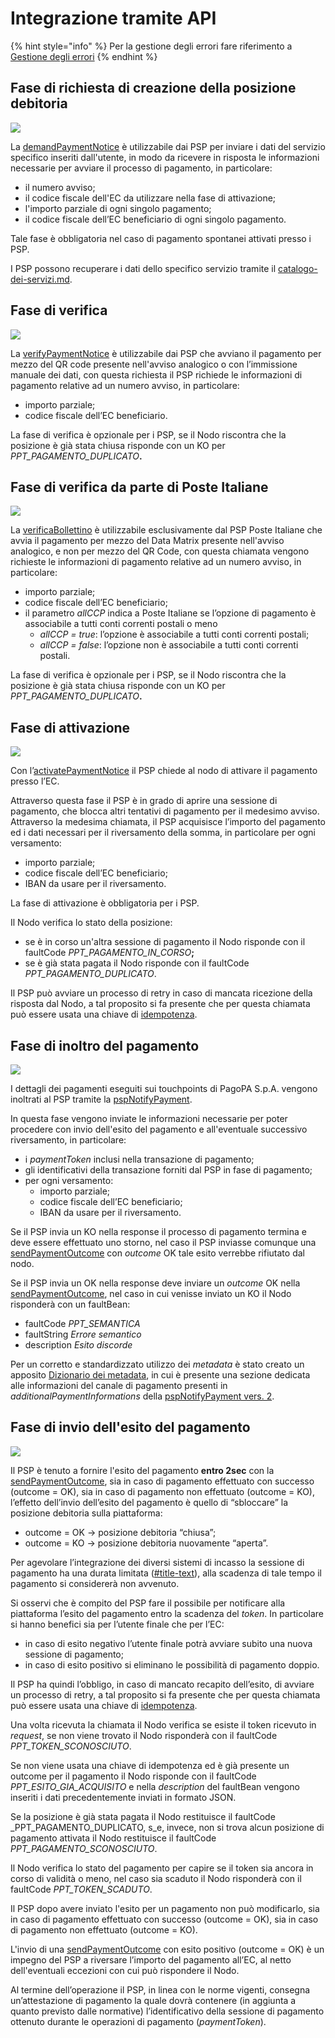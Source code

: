 # Integrazione tramite API

{% hint style="info" %}
Per la gestione degli errori fare riferimento a [Gestione degli errori](http://localhost:5000/o/KXYtsf32WSKm6ga638R3/s/mU2qgiLV1G3m9z1VjAOc/ "mention")
{% endhint %}

## Fase di richiesta di creazione della posizione debitoria

![](<../../.gitbook/assets/demandPaymentNotice (1).png>)

La [demandPaymentNotice](../../appendici/primitive.md#demandpaymentnotice) è utilizzabile dai PSP per inviare i dati del servizio specifico inseriti dall'utente, in modo da ricevere in risposta le informazioni necessarie per avviare il processo di pagamento, in particolare:

* il numero avviso;
* il codice fiscale dell'EC da utilizzare nella fase di attivazione;
* l'importo parziale di ogni singolo pagamento;
* il codice fiscale dell’EC beneficiario di ogni singolo pagamento.

&#x20;Tale fase è obbligatoria nel caso di pagamento spontanei attivati presso i PSP.

I PSP possono recuperare i dati dello specifico servizio tramite il [catalogo-dei-servizi.md](../../casi-duso/pagamento-spontaneo-presso-psp/catalogo-dei-servizi.md "mention").

## Fase di verifica

![](../../.gitbook/assets/verifyPaymentNotice.png)

La [verifyPaymentNotice](../../appendici/primitive.md#verifypaymentnotice) è utilizzabile dai PSP che avviano il pagamento per mezzo del QR code presente nell'avviso analogico o con l’immissione manuale dei dati, con questa richiesta il PSP richiede le informazioni di pagamento relative ad un numero avviso, in particolare:

* importo parziale;
* codice fiscale dell’EC beneficiario.

La fase di verifica è opzionale per i PSP, se il Nodo riscontra che la posizione è già stata chiusa risponde con un KO per _PPT\_PAGAMENTO\_DUPLICATO_**.**

## Fase di verifica da parte di Poste Italiane

![](<../../.gitbook/assets/image (41).png>)

La [verificaBollettino](../../appendici/primitive.md#verificabollettino) è utilizzabile esclusivamente dal PSP Poste Italiane che avvia il pagamento per mezzo del Data Matrix presente nell'avviso analogico, e non per mezzo del QR Code, con questa chiamata vengono richieste le informazioni di pagamento relative ad un numero avviso, in particolare:

* importo parziale;
* codice fiscale dell’EC beneficiario;
* il parametro _allCCP_ indica a Poste Italiane se l’opzione di pagamento è associabile a tutti conti correnti postali o meno
  * _allCCP = true_: l’opzione è associabile a tutti conti correnti postali;
  * _allCCP = false_: l’opzione non è associabile a tutti conti correnti postali.

La fase di verifica è opzionale per i PSP, se il Nodo riscontra che la posizione è già stata chiusa risponde con un KO per _PPT\_PAGAMENTO\_DUPLICATO_**.**

## Fase di attivazione

![](../../.gitbook/assets/activatePaymentNotice.png)

Con l’[activatePaymentNotice](../../appendici/primitive.md#activatepaymentnotice) il PSP chiede al nodo di attivare il pagamento presso l’EC.

Attraverso questa fase il PSP è in grado di aprire una sessione di pagamento, che blocca altri tentativi di pagamento per il medesimo avviso. Attraverso la medesima chiamata, il PSP acquisisce l’importo del pagamento ed i dati necessari per il riversamento della somma, in particolare per ogni versamento:

* importo parziale;
* codice fiscale dell’EC beneficiario;
* IBAN da usare per il riversamento.

La fase di attivazione è obbligatoria per i PSP.

Il Nodo verifica lo stato della posizione:

* se è in corso un'altra sessione di pagamento il Nodo risponde con il faultCode _PPT\_PAGAMENTO\_IN\_CORSO_**;**
* se è già stata pagata il Nodo risponde con il faultCode _PPT\_PAGAMENTO\_DUPLICATO_.

Il PSP può avviare un processo di retry in caso di mancata ricezione della risposta dal Nodo, a tal proposito si fa presente che per questa chiamata può essere usata una chiave di [idempotenza](best-practice.md#title-text-2).

## Fase di inoltro del pagamento

![](<../../.gitbook/assets/pspNotifyPayment (1).png>)

I dettagli dei pagamenti eseguiti sui touchpoints di PagoPA S.p.A. vengono inoltrati al PSP tramite la [pspNotifyPayment](../../appendici/primitive.md#pspnotifypayment).

In questa fase vengono inviate le informazioni necessarie per poter procedere con invio dell'esito del pagamento e all'eventuale successivo riversamento, in particolare:

* i _paymentToken_ inclusi nella transazione di pagamento;
* gli identificativi della transazione forniti dal PSP in fase di pagamento;
* per ogni versamento:
  * importo parziale;
  * codice fiscale dell’EC beneficiario;
  * IBAN da usare per il riversamento.

Se il PSP invia un KO nella response il processo di pagamento termina e deve essere effettuato uno storno, nel caso il PSP inviasse comunque una [sendPaymentOutcome](../../appendici/primitive.md#sendpaymentoutcome) con _outcome_ OK tale esito verrebbe rifiutato dal nodo.

Se il PSP invia un OK nella response deve inviare un _outcome_ OK nella [sendPaymentOutcome](../../appendici/primitive.md#sendpaymentoutcome), nel caso in cui venisse inviato un KO il Nodo risponderà con un faultBean:

* faultCode _PPT\_SEMANTICA_
* faultString _Errore semantico_
* description _Esito discorde_

Per un corretto e standardizzato utilizzo dei _metadata_ è stato creato un apposito [Dizionario dei metadata](http://localhost:5000/o/KXYtsf32WSKm6ga638R3/s/u6YdY319vyFX9MIvnKBa/ "mention"), in cui è presente una sezione dedicata alle informazioni del canale di pagamento presenti in _additionalPaymentInformations_ della [pspNotifyPayment vers. 2](../../appendici/primitive.md#versione-2-4).

## Fase di invio dell'esito del pagamento

![](../../.gitbook/assets/sendPaymentOutcome.png)

Il PSP è tenuto a fornire l'esito del pagamento **entro 2sec** con la [sendPaymentOutcome](../../appendici/primitive.md#sendpaymentoutcome), sia in caso di pagamento effettuato con successo (outcome = OK), sia in caso di pagamento non effettuato (outcome = KO), l’effetto dell’invio dell’esito del pagamento è quello di “sbloccare” la posizione debitoria sulla piattaforma:

* outcome = OK → posizione debitoria “chiusa”;
* outcome = KO → posizione debitoria nuovamente “aperta”.

Per agevolare l’integrazione dei diversi sistemi di incasso la sessione di pagamento ha una durata limitata ([#title-text](best-practice.md#title-text "mention")), alla scadenza di tale tempo il pagamento si considererà non avvenuto.

Si osservi che è compito del PSP fare il possibile per notificare alla piattaforma l’esito del pagamento entro la scadenza del _token_. In particolare si hanno benefici sia per l’utente finale che per l’EC:

* in caso di esito negativo l’utente finale potrà avviare subito una nuova sessione di pagamento;
* in caso di esito positivo si eliminano le possibilità di pagamento doppio.

Il PSP ha quindi l’obbligo, in caso di mancato recapito dell’esito, di avviare un processo di retry, a tal proposito si fa presente che per questa chiamata può essere usata una chiave di [idempotenza](best-practice.md#title-text-2).

Una volta ricevuta la chiamata il Nodo verifica se esiste il token ricevuto in _request_, se non viene trovato il Nodo risponderà con il faultCode _PPT\_TOKEN\_SCONOSCIUTO_.

Se non viene usata una chiave di idempotenza ed è già presente un outcome per il pagamento il Nodo risponde con il faultCode _PPT\_ESITO\_GIA\_ACQUISITO_ e nella _description_ del faultBean vengono inseriti i dati precedentemente inviati in formato JSON.

Se la posizione è già stata pagata il Nodo restituisce il faultCode _PPT\_PAGAMENTO\_DUPLICATO, s_e, invece, non si trova alcun posizione di pagamento attivata il Nodo restituisce il faultCode _PPT\_PAGAMENTO\_SCONOSCIUTO_.

Il Nodo verifica lo stato del pagamento per capire se il token sia ancora in corso di validità o meno, nel caso sia scaduto il Nodo risponderà con il faultCode _PPT\_TOKEN\_SCADUTO_.

Il PSP dopo avere inviato l'esito per un pagamento non può modificarlo, sia in caso di pagamento effettuato con successo (outcome = OK), sia in caso di pagamento non effettuato (outcome = KO).

L'invio di una  [sendPaymentOutcome](../../appendici/primitive.md#sendpaymentoutcome) con esito positivo (outcome = OK) è un impegno del PSP a riversare l’importo del pagamento all’EC, al netto dell'eventuali eccezioni con cui può rispondere il Nodo.

Al termine dell’operazione il PSP, in linea con le norme vigenti, consegna un’attestazione di pagamento la quale dovrà contenere (in aggiunta a quanto previsto dalle normative) l’identificativo della sessione di pagamento ottenuto durante le operazioni di pagamento (_paymentToken_).
